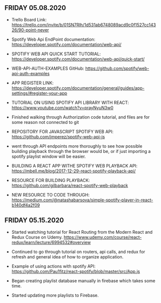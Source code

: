 ## FRIDAY 05.08.2020

* Trello Board Link: 
https://trello.com/invite/b/01SN7Rlh/1d531ab6748089acd9c0f1527cc14326/90-point-never

* Spotify Web Api EndPoint documentation: 
https://developer.spotify.com/documentation/web-api/

* SPOTIFY WEB API QUICK START TUTORIAL: 
https://developer.spotify.com/documentation/web-api/quick-start/

* WEB-API-AUTH-EXAMPLES GitHub: 
https://github.com/spotify/web-api-auth-examples

* APP REGISTER LINK: 
https://developer.spotify.com/documentation/general/guides/app-settings/#register-your-app

* TUTORIAL ON USING SPOTIFY API LIBRARY WITH REACT: 
https://www.youtube.com/watch?v=prayNyuN3w0

* Finished walking through Authorization code tutorial, and files are for some reason not connected to git 

* REPOSITORY FOR JAVASCRIPT SPOTIFY WEB API: 
https://github.com/jmperez/spotify-web-api-js

* went through API endpoints more thoroughly to see how possible building playback through the browser would be, or if just importing a spotify playlist window will be easier. 

* BUILDING A REACT APP WITHE SPOTIFY WEB PLAYBACK API: 
https://mbell.me/blog/2017-12-29-react-spotify-playback-api/

* RESOURCE FOR BUILDING PLAYBACK: 
https://github.com/gilbarbara/react-spotify-web-playback

* NEW RESOURCE TO CODE THROUGH: 
https://medium.com/@natashabarsova/simple-spotify-player-in-react-b140df4a2f09

## FRIDAY 05.15.2020

* Started watching tutorial for React Routing from the Modern React and Redux Course on Udemy.
https://www.udemy.com/course/react-redux/learn/lecture/6994532#overview

* Continued to go through tutorial on routers, api calls, and redux for refresh and general idea of how to organize application. 

* Example of using actions with spotify API: 
https://github.com/Pau1fitz/react-spotify/blob/master/src/App.js

* Began creating playlist database manually in firebase which takes some time. 

* Started updating more playlists to Firebase. 